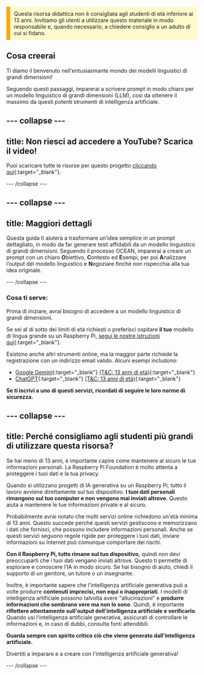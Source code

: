 <p style='border-left: solid; border-width:10px; border-color: #FFA500; background-color: #FFFACD; padding: 10px;'>
Questa risorsa didattica non è consigliata agli studenti di età inferiore ai 13 anni. Invitiamo gli utenti a utilizzare questo materiale in modo responsabile e, quando necessario, a chiedere consiglio a un adulto di cui si fidano.
</p>

## Cosa creerai

Ti diamo il benvenuto nell'entusiasmante mondo dei modelli linguistici di grandi dimensioni!

Seguendo questi passaggi, imparerai a scrivere prompt in modo chiaro per un modello linguistico di grandi dimensioni (LLM), così da ottenere il massimo da questi potenti strumenti di intelligenza artificiale.

--- collapse ---
---
title: Non riesci ad accedere a YouTube? Scarica il video!
---

Puoi scaricare tutte le risorse per questo progetto [cliccando qui](https://rpf.io/p/it-IT/ai-LLM-prompt-go){:target="_blank"}.

--- /collapse ---

--- collapse ---
---
title: Maggiori dettagli
---

Questa guida ti aiuterà a trasformare un’idea semplice in un prompt dettagliato, in modo da far generare testi affidabili da un modello linguistico di grandi dimensioni. Seguendo il processo OCEAN, imparerai a creare un prompt con un chiaro **O**biettivo, **C**ontesto ed **E**sempi, per poi **A**nalizzare l’output del modello linguistico e **N**egoziare finché non rispecchia alla tua idea originale.

--- /collapse ---

### Cosa ti serve:
Prima di iniziare, avrai bisogno di accedere a un modello linguistico di grandi dimensioni.

Se sei al di sotto dei limiti di età richiesti o preferisci ospitare **il tuo** modello di lingua grande su un Raspberry Pi, [segui le nostre istruzioni qui](https://projects.raspberrypi.org/it-IT/projects/llm-rpi){:target="_blank"}.

Esistono anche altri strumenti online, ma la maggior parte richiede la registrazione con un indirizzo email valido. Alcuni esempi includono:
- [Google Gemini](https://gemini.google.com/){:target="_blank"} [(T&C: 13 anni di età)](https://support.google.com/gemini/answer/13278668?hl=it-IT#zippy=%2Ccant-access-this-service){:target="_blank"}
- [ChatGPT](https://www.chat.openai.org){:target="_blank"} [(T&C: 13 anni di età)](https://help.openai.com/en/articles/8313401-is-chatgpt-safe-for-all-ages){:target="_blank"}

**Se ti iscrivi a uno di questi servizi, ricordati di seguire le loro norme di sicurezza.**

--- collapse ---
---
title: Perché consigliamo agli studenti più grandi di utilizzare questa risorsa?
---

Se hai meno di 13 anni, è importante capire come mantenere al sicuro le tue informazioni personali. La Raspberry Pi Foundation è molto attenta a proteggere i tuoi dati e la tua privacy.

Quando si utilizzano progetti di IA generativa su un Raspberry Pi, tutto il lavoro avviene direttamente sul tuo dispositivo. **I tuoi dati personali rimangono sul tuo computer e non vengono mai inviati altrove.** Questo aiuta a mantenere le tue informazioni private e al sicuro.

Probabilmente avrai notato che molti servizi online richiedono un'età minima di 13 anni. Questo succede perché questi servizi gestiscono e memorizzano i dati che fornisci, che possono includere informazioni personali. Anche se questi servizi seguono regole rigide per proteggere i tuoi dati, inviare informazioni su Internet può comunque comportare dei rischi.

**Con il Raspberry Pi, tutto rimane sul tuo dispositivo,** quindi non devi preoccuparti che i tuoi dati vengano inviati altrove. Questo ti permette di esplorare e conoscere l'IA in modo sicuro. Se hai bisogno di aiuto, chiedi il supporto di un genitore, un tutore o un insegnante.

Inoltre, è importante sapere che l'intelligenza artificiale generativa può a volte produrre **contenuti imprecisi, non equi o inappropriati**.  I modelli di intelligenza artificiale possono talvolta avere "allucinazioni" e **produrre informazioni che sembrano vere ma non lo sono**. Quindi, è importante **riflettere attentamente sull'output dell'intelligenza artificiale e verificarlo**. Quando usi l'intelligenza artificiale generativa, assicurati di controllare le informazioni e, in caso di dubbi, consulta fonti attendibili.

**Guarda sempre con spirito critico ciò che viene generato dall’intelligenza artificiale.**

Divertiti a imparare e a creare con l'intelligenza artificiale generativa!

--- /collapse ---

